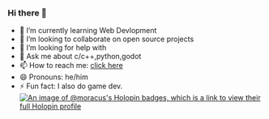### Hi there 👋



- 🌱 I’m currently learning Web Devlopment
- 👯 I’m looking to collaborate on open source projects
- 🤔 I’m looking for help with 
- 💬 Ask me about c/c++,python,godot
- 📫 How to reach me: <a href="https://www.linkedin.com/in/harsh-sharma-027468201/">click here</a>
- 😄 Pronouns: he/him
- ⚡ Fun fact: I also do game dev.
[![An image of @moracus's Holopin badges, which is a link to view their full Holopin profile](https://holopin.me/moracus)](https://holopin.io/@moracus)

